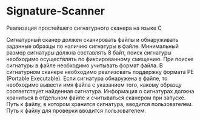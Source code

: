 # Signature-Scanner
Реализация простейшего сигнатурного сканера на языке C

Сигнатурный сканер должен сканировать файлы и обнаруживать заданные образцы по наличию сигнатуры в файле. Минимальный размер сигнатуры должна составлять 8 байт, поиск сигнатуры необходимо осуществлять по фиксированному смещению. При поиске сигнатуры в файле необходимо учитывать формат файла. В сигнатурном сканере необходимо реализовать поддержку формата PE (Portable Executable). Если сигнатура обнаружена в файле, то необходимо вывести имя файла с указанием того, какому образцу соответствует найденная сигнатура. Информация о сигнатурах должна храниться в отдельном файле и считываться сканером при запуске. Путь к файлу, в котором хранится сигнатура, вводится пользователем. Путь к файлу для проверки вводится пользователем.
